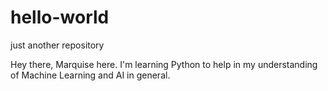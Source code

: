 # hello-world
just another repository

Hey there, Marquise here. I'm learning Python to help in my understanding of Machine Learning and AI in general.
